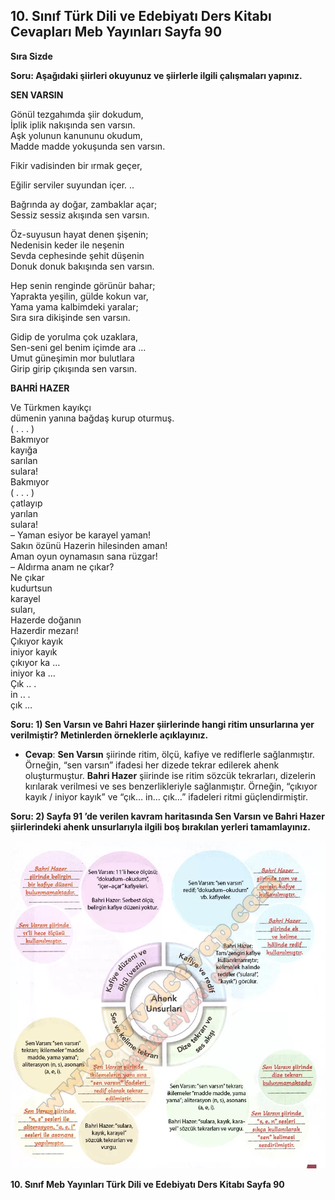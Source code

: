 ## 10. Sınıf Türk Dili ve Edebiyatı Ders Kitabı Cevapları Meb Yayınları Sayfa 90

**Sıra Sizde**

**Soru: Aşağıdaki şiirleri okuyunuz ve şiirlerle ilgili çalışmaları yapınız.**

**SEN VARSIN**

Gönül tezgahımda şiir dokudum,  
 İplik iplik nakışında sen varsın.  
 Aşk yolunun kanununu okudum,  
 Madde madde yokuşunda sen varsın.

Fikir vadisinden bir ırmak geçer,

Eğilir serviler suyundan içer. ..

Bağrında ay doğar, zambaklar açar;  
 Sessiz sessiz akışında sen varsın.

Öz-suyusun hayat denen şişenin;  
 Nedenisin keder ile neşenin  
 Sevda cephesinde şehit düşenin  
 Donuk donuk bakışında sen varsın.

Hep senin renginde görünür bahar;  
 Yaprakta yeşilin, gülde kokun var,  
 Yama yama kalbimdeki yaralar;  
 Sıra sıra dikişinde sen varsın.

Gidip de yorulma çok uzaklara,  
 Sen-seni gel benim içimde ara …  
 Umut güneşimin mor bulutlara  
 Girip girip çıkışında sen varsın.

**BAHRİ HAZER**

Ve Türkmen kayıkçı  
 dümenin yanına bağdaş kurup oturmuş.  
 ( . . . )  
 Bakmıyor  
 kayığa  
 sarılan  
 sulara!  
 Bakmıyor  
 ( . . . )  
 çatlayıp  
 yarılan  
 sulara!  
 – Yaman esiyor be karayel yaman!  
 Sakın özünü Hazerin hilesinden aman!  
 Aman oyun oynamasın sana rüzgar!  
 – Aldırma anam ne çıkar?  
 Ne çıkar  
 kudurtsun  
 karayel  
 suları,  
 Hazerde doğanın  
 Hazerdir mezarı!  
 Çıkıyor kayık  
 iniyor kayık  
 çıkıyor ka …  
 iniyor ka …  
 Çık .. .  
 in .. .  
 çık …

**Soru: 1) Sen Varsın ve Bahri Hazer şiirlerinde hangi ritim unsurlarına yer verilmiştir? Metinlerden örneklerle açıklayınız.**

* **Cevap**: **Sen Varsın** şiirinde ritim, ölçü, kafiye ve rediflerle sağlanmıştır. Örneğin, “sen varsın” ifadesi her dizede tekrar edilerek ahenk oluşturmuştur. **Bahri Hazer** şiirinde ise ritim sözcük tekrarları, dizelerin kırılarak verilmesi ve ses benzerlikleriyle sağlanmıştır. Örneğin, “çıkıyor kayık / iniyor kayık” ve “çık… in… çık…” ifadeleri ritmi güçlendirmiştir.

**Soru: 2) Sayfa 91 ’de verilen kavram haritasında Sen Varsın ve Bahri Hazer şiirlerindeki ahenk unsurlarıyla ilgili boş bırakılan yerleri tamamlayınız.**

![](./image1.webp)

**10. Sınıf Meb Yayınları Türk Dili ve Edebiyatı Ders Kitabı Sayfa 90**